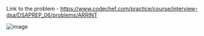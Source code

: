 Link to the problem - https://www.codechef.com/practice/course/interview-dsa/DSAPREP_06/problems/ARRINT


![image](https://github.com/Haleshot/Competitive-Programming/assets/57552973/72287802-11e0-4ed6-8e19-2bfc6aa63845)
